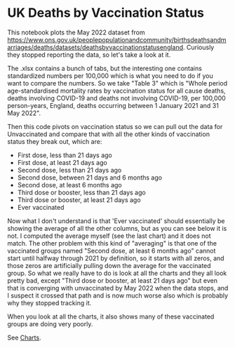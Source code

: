 # UK Deaths by Vaccination Status

This notebook plots the May 2022 dataset from https://www.ons.gov.uk/peoplepopulationandcommunity/birthsdeathsandmarriages/deaths/datasets/deathsbyvaccinationstatusengland.
Curiously they stopped reporting the data, so let's take a look at it.

The .xlsx contains a bunch of tabs, but the interesting one contains standardized numbers per 100,000 which is what you need to do if you want to compare the numbers.  So we take "Table 3" which is "Whole period age-standardised mortality rates by vaccination status for all cause deaths, deaths involving COVID-19 and deaths not involving COVID-19, per 100,000 person-years, England, deaths occurring between 1 January 2021 and 31 May 2022".

Then this code pivots on vaccination status so we can pull out the data for Unvaccinated and compare that with all the other kinds of vaccination status they break out, which are:

- First dose, less than 21 days ago
- First dose, at least 21 days ago
- Second dose, less than 21 days ago
- Second dose, between 21 days and 6 months ago
- Second dose, at least 6 months ago
- Third dose or booster, less than 21 days ago
- Third dose or booster, at least 21 days ago
- Ever vaccinated

Now what I don't understand is that 'Ever vaccinated' should essentially be showing the average of all the other columns, but as you can see below it is not.  I computed the average myself (see the last chart) and it does not match.  The other problem with this kind of "averaging" is that one of the vaccinated groups named "Second dose, at least 6 months ago" cannot start until halfway through 2021 by definition, so it starts with all zeros, and those zeros are artificially pulling down the average for the vaccinated group.  So what we really have to do is look at all the charts and they all look pretty bad, except "Third dose or booster, at least 21 days ago" but even that is converging with unvaccinated by May 2022 when the data stops, and I suspect it crossed that path and is now much worse also which is probably why they stopped tracking it.

When you look at all the charts, it also shows many of these vaccinated groups are doing very poorly.


See [Charts](https://clovett.github.io/uk-deaths/).